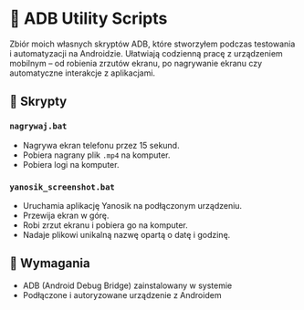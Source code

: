 # 📱 ADB Utility Scripts

Zbiór moich własnych skryptów ADB, które stworzyłem podczas testowania i automatyzacji na Androidzie. Ułatwiają codzienną pracę z urządzeniem mobilnym – od robienia zrzutów ekranu, po nagrywanie ekranu czy automatyczne interakcje z aplikacjami.

## 📜 Skrypty

### `nagrywaj.bat`
- Nagrywa ekran telefonu przez 15 sekund.
- Pobiera nagrany plik `.mp4` na komputer.
- Pobiera logi na komputer.

### `yanosik_screenshot.bat`
- Uruchamia aplikację Yanosik na podłączonym urządzeniu.
- Przewija ekran w górę.
- Robi zrzut ekranu i pobiera go na komputer.
- Nadaje plikowi unikalną nazwę opartą o datę i godzinę.

## 🔧 Wymagania

- ADB (Android Debug Bridge) zainstalowany w systemie
- Podłączone i autoryzowane urządzenie z Androidem


